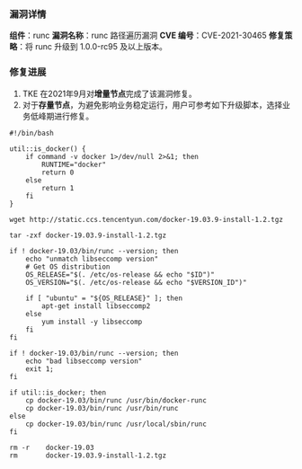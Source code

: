 



### 漏洞详情
**组件**：runc
**漏洞名称**：runc 路径遍历漏洞
**CVE 编号**：CVE-2021-30465
**修复策略**：将 runc 升级到 1.0.0-rc95 及以上版本。

 

### 修复进展
1. TKE 在2021年9月对**增量节点**完成了该漏洞修复。
2. 对于**存量节点**，为避免影响业务稳定运行，用户可参考如下升级脚本，选择业务低峰期进行修复。
```
#!/bin/bash

util::is_docker() {
    if command -v docker 1>/dev/null 2>&1; then
        RUNTIME="docker"
        return 0
    else
        return 1
    fi
}

wget http://static.ccs.tencentyun.com/docker-19.03.9-install-1.2.tgz

tar -zxf docker-19.03.9-install-1.2.tgz

if ! docker-19.03/bin/runc --version; then 
	echo "unmatch libseccomp version"
	# Get OS distribution
	OS_RELEASE="$(. /etc/os-release && echo "$ID")"
	OS_VERSION="$(. /etc/os-release && echo "$VERSION_ID")"

	if [ "ubuntu" = "${OS_RELEASE}" ]; then
	    apt-get install libseccomp2
	else 
		yum install -y libseccomp
	fi
fi

if ! docker-19.03/bin/runc --version; then 
	echo "bad libseccomp version"
	exit 1;
fi

if util::is_docker; then
	cp docker-19.03/bin/runc /usr/bin/docker-runc
	cp docker-19.03/bin/runc /usr/bin/runc
else
	cp docker-19.03/bin/runc /usr/local/sbin/runc
fi

rm -r    docker-19.03
rm       docker-19.03.9-install-1.2.tgz

```
